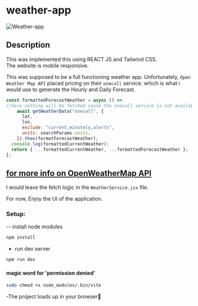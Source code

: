 # weather-app

![Weather-app](https://i.postimg.cc/bNF1q93P/Screenshot-2023-09-01-at-4-02-47-PM.png)

## Description

This was implemented this using REACT JS and Tailwind CSS.<br>The website is mobile responsive.<br>

This was supposed to be a full functioning weather app. Unfortunately, `Open Weather Map API` placed pricing on their `onecall` service. which is what i would use to generate the Hourly and Daily Forecast.

```js
const formattedForecastWeather = async () =>
//here nothing will be fetched cause the onecall service is not available for free users
    await getWeatherData("onecall", {
      lat,
      lon,
      exclude: "current,minutely,alerts",
      units: searchParams.units,
    }).then(formatForecastWeather);
  console.log(formattedCurrentWeather);
  return { ...formattedCurrentWeather, ...formattedForecastWeather };
};
```

## [for more info on OpenWeatherMap API](https://openweathermap.org/api/one-call-3)

I would leave the fetch logic in the `WeatherService.jsx` file.

For now, Enjoy the UI of the application.

### Setup:

-- install node modules

```sh
npm install
```

- run dev server

```sh
npm run dev
```

#### magic word for 'permission denied'

```sh
sudo chmod +x node_modules/.bin/vite
```

-The project loads up in your browser🌟
